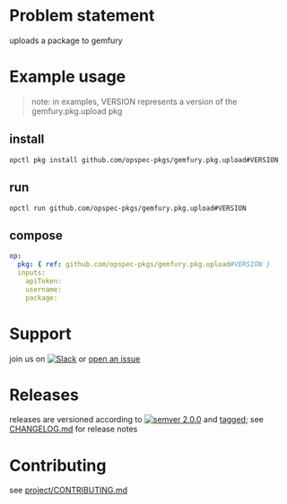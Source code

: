 # Problem statement
uploads a package to gemfury

# Example usage

> note: in examples, VERSION represents a version of the gemfury.pkg.upload pkg

## install

```shell
opctl pkg install github.com/opspec-pkgs/gemfury.pkg.upload#VERSION
```

## run

```
opctl run github.com/opspec-pkgs/gemfury.pkg.upload#VERSION
```

## compose

```yaml
op:
  pkg: { ref: github.com/opspec-pkgs/gemfury.pkg.upload#VERSION }
  inputs: 
    apiToken:
    username:
    package:
```

# Support

join us on [![Slack](https://opspec-slackin.herokuapp.com/badge.svg)](https://opspec-slackin.herokuapp.com/)
or [open an issue](https://github.com/opspec-pkgs/gemfury.pkg.upload/issues)

# Releases

releases are versioned according to
[![semver 2.0.0](https://img.shields.io/badge/semver-2.0.0-brightgreen.svg)](http://semver.org/spec/v2.0.0.html)
and [tagged](https://git-scm.com/book/en/v2/Git-Basics-Tagging); see
[CHANGELOG.md](CHANGELOG.md) for release notes

# Contributing

see [project/CONTRIBUTING.md](https://github.com/opspec-pkgs/project/blob/master/CONTRIBUTING.md)
